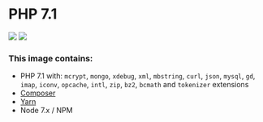 # PHP 7.1

[![](https://images.microbadger.com/badges/version/edbizarro/gitlab-ci-pipeline-php.svg)](https://microbadger.com/images/edbizarro/gitlab-ci-pipeline-php "Get your own version badge on microbadger.com")
[![](https://images.microbadger.com/badges/image/edbizarro/gitlab-ci-pipeline-php.svg)](https://microbadger.com/images/edbizarro/gitlab-ci-pipeline-php "Get your own image badge on microbadger.com")

### This image contains:

- PHP 7.1 with: ```mcrypt```, ```mongo```, ```xdebug```, ```xml```, ```mbstring```, ```curl```, ```json```, ```mysql```, ```gd```, ```imap```, ```iconv```, ```opcache```, ```intl```, ```zip```, ```bz2```, ```bcmath``` and ```tokenizer``` extensions
- [Composer](https://getcomposer.org/)
- [Yarn](https://yarnpkg.com)
- Node 7.x / NPM
